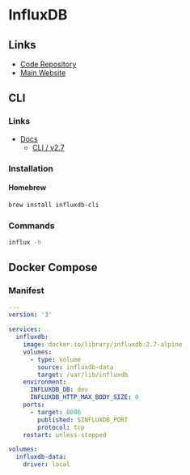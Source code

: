 # InfluxDB

## Links

- [Code Repository](https://github.com/influxdata/influxdb)
- [Main Website](https://influxdata.com)

## CLI

### Links

- [Docs](https://docs.influxdata.com)
  - [CLI / v2.7](https://docs.influxdata.com/influxdb/v2.7/reference/cli/influx/)

### Installation

#### Homebrew

```sh
brew install influxdb-cli
```

### Commands

```sh
influx -h
```

## Docker Compose

### Manifest

```yml
---
version: '3'

services:
  influxdb:
    image: docker.io/library/influxdb:2.7-alpine
    volumes:
      - type: volume
        source: influxdb-data
        target: /var/lib/influxdb
    environment:
      INFLUXDB_DB: dev
      INFLUXDB_HTTP_MAX_BODY_SIZE: 0
    ports:
      - target: 8086
        published: $INFLUXDB_PORT
        protocol: tcp
    restart: unless-stopped

volumes:
  influxdb-data:
    driver: local
```
